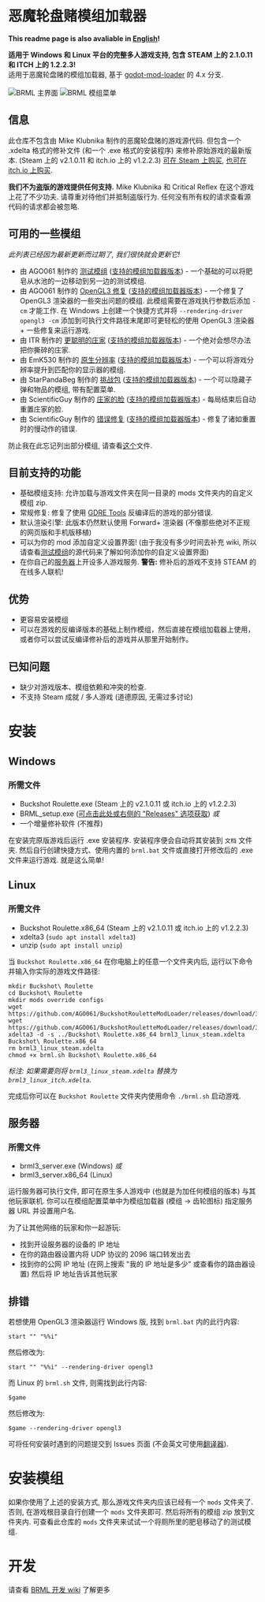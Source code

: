 # 恶魔轮盘赌模组加载器
**This readme page is also avaliable in [English](https://github.com/AGO061/BuckshotRouletteModLoader/blob/main/README.md)!**

**适用于 Windows 和 Linux 平台的完整多人游戏支持, 包含 STEAM 上的 2.1.0.11 和 ITCH 上的 1.2.2.3!**\
适用于恶魔轮盘赌的模组加载器, 基于  [godot-mod-loader](https://github.com/GodotModding/godot-mod-loader) 的 4.x 分支.\
\
![BRML 主界面](https://raw.githubusercontent.com/AGO061/BuckshotRouletteModLoader/refs/heads/main/img_docs/BRMLMainScreen.png "BRML 主界面")
![BRML 模组菜单](https://raw.githubusercontent.com/AGO061/BuckshotRouletteModLoader/refs/heads/main/img_docs/BRMLModMenu.png "BRML 模组菜单")
## 信息
此仓库不包含由 Mike Klubnika 制作的恶魔轮盘赌的游戏源代码. 但包含一个 .xdelta 格式的修补文件 (和一个 .exe 格式的安装程序) 来修补原始游戏的最新版本. (Steam 上的 v2.1.0.11 和 itch.io 上的 v1.2.2.3) [可在 Steam 上购买](https://store.steampowered.com/app/2835570), [也可在 itch.io 上购买](https://mikeklubnika.itch.io/buckshot-roulette).

**我们不为盗版的游戏提供任何支持.**
Mike Klubnika 和 Critical Reflex 在这个游戏上花了不少功夫. 请尊重对待他们并抵制盗版行为. 任何没有所有权的请求查看源代码的请求都会被忽略.

## 可用的一些模组
_此列表已经因为最新更新而过期了, 我们很快就会更新它!_
- 由 AGO061 制作的 [测试模组](https://github.com/AGO061/BuckshotRouletteModLoader/blob/main/mods/TestMod_ZH.md) ([支持的模组加载器版本](https://github.com/AGO061/BuckshotRouletteModLoader/blob/main/mods/ModLoaderVersionSupport_ZH.md#testmod-by-ago061)) - 一个基础的可以将肥皂从水池的一边移动到另一边的测试模组.
- 由 AGO061 制作的 [OpenGL3 修复](https://github.com/AGO061/BuckshotRouletteModLoader/blob/main/mods/OpenGL3Fix_ZH.md) ([支持的模组加载器版本](https://github.com/AGO061/BuckshotRouletteModLoader/blob/main/mods/ModLoaderVersionSupport_ZH.md#opengl3-fix-by-ago061)) - 一个修复了 OpenGL3 渲染器的一些突出问题的模组. 此模组需要在游戏执行参数后添加 `-cm` 才能工作. 在 Windows 上创建一个快捷方式并将 `--rendering-driver opengl3 -cm` 添加到可执行文件路径末尾即可更轻松的使用 OpenGL3 渲染器 + 一些修复来运行游戏.
- 由 ITR 制作的 [更聪明的庄家](https://github.com/ITR13/BuckshotRouletteSmarterDealer/releases/latest) ([支持的模组加载器版本](https://github.com/AGO061/BuckshotRouletteModLoader/blob/main/mods/ModLoaderVersionSupport_ZH.md#smarter-dealer-by-itr)) - 一个绝对会想尽办法把你撕碎的庄家.
- 由 EmK530 制作的 [原生分辨率](https://github.com/EmK530/BRMods/tree/main/BRML/NativeResolution/Release) ([支持的模组加载器版本](https://github.com/AGO061/BuckshotRouletteModLoader/blob/main/mods/ModLoaderVersionSupport_ZH.md#native-resolution-by-emk530)) - 一个可以将游戏分辨率提升到匹配你的显示器的模组.
- 由 StarPandaBeg 制作的 [挑战包](https://github.com/StarPandaBeg/ChallengePack) ([支持的模组加载器版本](https://github.com/AGO061/BuckshotRouletteModLoader/blob/main/mods/ModLoaderVersionSupport_ZH.md#challenge-pack-by-starpandabeg)) - 一个可以隐藏子弹和物品的模组, 带有配置菜单.
- 由 ScientificGuy 制作的 [庄家的脸](https://github.com/ScientificGuy/BuckshotRouletteMods/releases/latest) ([支持的模组加载器版本](https://github.com/AGO061/BuckshotRouletteModLoader/blob/main/mods/ModLoaderVersionSupport_ZH.md#dealer-face-by-scientificguy)) - 每局结束后自动重置庄家的脸.
- 由 ScientificGuy 制作的 [错误修复](https://github.com/ScientificGuy/BuckshotRouletteMods/releases/latest) ([支持的模组加载器版本](https://github.com/AGO061/BuckshotRouletteModLoader/blob/main/mods/ModLoaderVersionSupport_ZH.md#bug-fixes-by-scientificguy)) - 修复了诸如重置时的慢动作的错误.

防止我在此忘记列出部分模组, 请查看[这个](https://github.com/AGO061/BuckshotRouletteModLoader/blob/main/mods/ModLoaderVersionSupport_ZH.md)文件. 
## 目前支持的功能
- 基础模组支持: 允许加载与游戏文件夹在同一目录的 mods 文件夹内的自定义模组 zip.
- 常规修复: 修复了使用 [GDRE Tools](https://github.com/bruvzg/gdsdecomp) 反编译后的游戏的部分错误.
- 默认渲染引擎: 此版本仍然默认使用 Forward+ 渲染器 (不像那些绝对不正规的网页版和手机版移植)
- 可以为你的 mod 添加自定义设置界面! (由于我没有多少时间去补充 wiki, 所以请查看[测试模组](https://github.com/AGO061/BuckshotRouletteModLoader/blob/main/mods/TestMod_ZH.md)的源代码来了解如何添加你的自定义设置界面)
- 在你自己的[服务器](#服务器)上开设多人游戏服务. **警告:** 修补后的游戏不支持 STEAM 的在线多人联机!

## 优势
- 更容易安装模组
- 可以在游戏的反编译版本的基础上制作模组，然后直接在模组加载器上使用，或者你可以尝试反编译修补后的游戏并从那里开始制作。

## 已知问题
- 缺少对游戏版本、模组依赖和冲突的检查.
- 不支持 Steam 成就 / 多人游戏 (道德原因, 无需过多讨论)

# 安装
## Windows
### 所需文件
- Buckshot Roulette.exe (Steam 上的 v2.1.0.11 或 itch.io 上的 v1.2.2.3)
- BRML_setup.exe ([可点击此处或右侧的 "Releases" 选项获取](https://github.com/AGO061/BuckshotRouletteModLoader/releases/latest))
  _或_
- 一个增量修补软件 (不推荐)

在安装完原版游戏后运行 .exe 安装程序. 安装程序便会自动将其安装到 `文档` 文件夹. 然后自行创建快捷方式、使用内置的 `brml.bat` 文件或直接打开修改后的 .exe 文件来运行游戏. 就是这么简单!

## Linux
### 所需文件
 - Buckshot Roulette.x86_64 (Steam 上的 v2.1.0.11 或 itch.io 上的 v1.2.2.3)
 - xdelta3 (`sudo apt install xdelta3`)
 - unzip (`sudo apt install unzip`)

当 `Buckshot Roulette.x86_64` 在你电脑上的任意一个文件夹内后, 运行以下命令并输入你实际的游戏文件路径:
```
mkdir Buckshot\ Roulette
cd Buckshot\ Roulette
mkdir mods override configs
wget https://github.com/AGO061/BuckshotRouletteModLoader/releases/download/3.1.0/brml3_linux_steam.xdelta
wget https://github.com/AGO061/BuckshotRouletteModLoader/releases/download/3.1.0/brml.sh
xdelta3 -d -s ../Buckshot\ Roulette.x86_64 brml3_linux_steam.xdelta Buckshot\ Roulette.x86_64
rm brml3_linux_steam.xdelta
chmod +x brml.sh Buckshot\ Roulette.x86_64
```
*标注: 如果需要则将 `brml3_linux_steam.xdelta` 替换为 `brml3_linux_itch.xdelta`.*

完成后你可以在 `Buckshot Roulette` 文件夹内使用命令 `./brml.sh` 启动游戏.

## 服务器
### 所需文件
 - brml3_server.exe (Windows)
   _或_
 - brml3_server.x86_64 (Linux)

运行服务器可执行文件, 即可在原生多人游戏中 (也就是为加任何模组的版本) 与其他玩家联机. 你​​可以在模组配置菜单中为模组加载器 (模组 -> 齿轮图标) 指定服务器 URL 并设置用户名. 

为了让其他网络的玩家和你一起游玩:
 - 找到开设服务器的设备的 IP 地址
 - 在你的路由器设置内将 UDP 协议的 2096 端口转发出去
 - 找到你的公网 IP 地址 (在网上搜索 "我的 IP 地址是多少" 或查看你的路由器设置) 然后将 IP 地址告诉其他玩家

## 排错
若想使用 OpenGL3 渲染器运行 Windows 版, 找到 `brml.bat` 内的此行内容:
```
start "" "%%i"
```
  然后修改为:
```
start "" "%%i" --rendering-driver opengl3
```
而 Linux 的 `brml.sh` 文件, 则需找到此行内容:
```
$game
```
  然后修改为:
```
$game --rendering-driver opengl3
```
可将任何安装时遇到的问题提交到 Issues 页面 (不会英文可使用[翻译器](https://fanyi.baidu.com)).

# 安装模组
如果你使用了上述的安装方式, 那么游戏文件夹内应该已经有一个 `mods` 文件夹了. 否则, 在游戏根目录自行创建一个 `mods` 文件夹即可. 然后将所有的模组 zip 放到文件夹内. 可查看此仓库的 `mods` 文件夹来试试一个将厕所里的肥皂移动了的测试模组.

# 开发
请查看 [BRML 开发 wiki](https://github.com/AGO061/BuckshotRouletteModLoader/wiki) 了解更多

